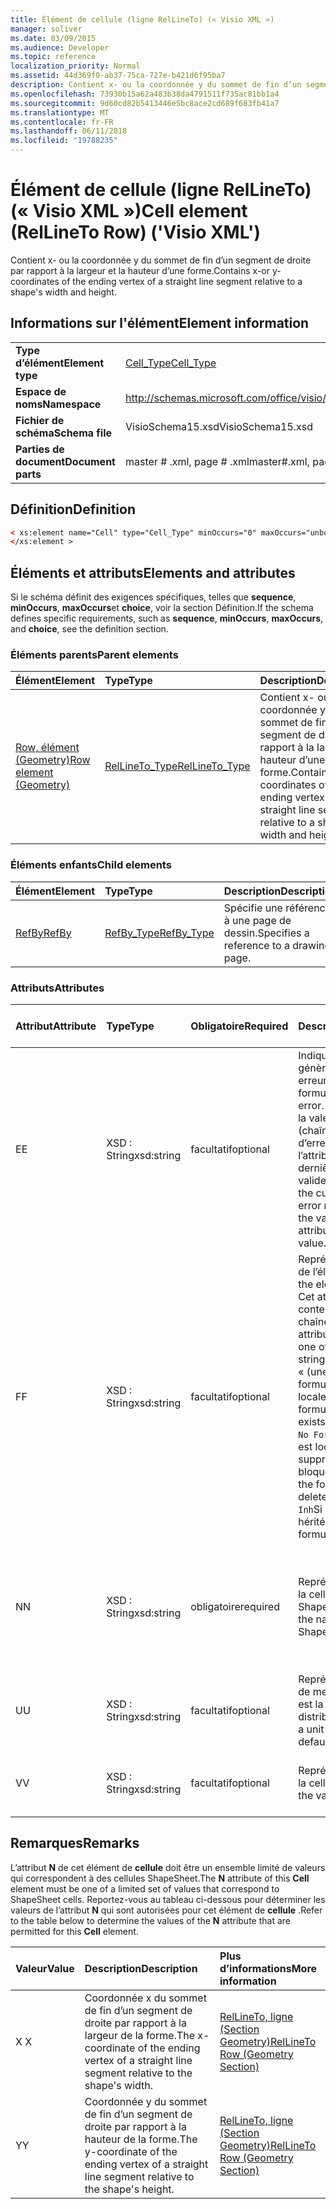 ```yaml
---
title: Élément de cellule (ligne RelLineTo) (« Visio XML »)
manager: soliver
ms.date: 03/09/2015
ms.audience: Developer
ms.topic: reference
localization_priority: Normal
ms.assetid: 44d369f0-ab37-75ca-727e-b421d6f95ba7
description: Contient x- ou la coordonnée y du sommet de fin d’un segment de droite par rapport à la largeur et la hauteur d’une forme.
ms.openlocfilehash: 73930b15a62a483b38da4791511f735ac81bb1a4
ms.sourcegitcommit: 9d60cd82b5413446e5bc8ace2cd689f683fb41a7
ms.translationtype: MT
ms.contentlocale: fr-FR
ms.lasthandoff: 06/11/2018
ms.locfileid: "19788235"
---
```

# <a name="cell-element-rellineto-row-visio-xml"></a><span data-ttu-id="716b8-103">Élément de cellule (ligne RelLineTo) (« Visio XML »)</span><span class="sxs-lookup"><span data-stu-id="716b8-103">Cell element (RelLineTo Row) ('Visio XML')</span></span>

<span data-ttu-id="716b8-104">Contient x- ou la coordonnée y du sommet de fin d’un segment de droite par rapport à la largeur et la hauteur d’une forme.</span><span class="sxs-lookup"><span data-stu-id="716b8-104">Contains x-or y-coordinates of the ending vertex of a straight line segment relative to a shape's width and height.</span></span>
  
## <a name="element-information"></a><span data-ttu-id="716b8-105">Informations sur l'élément</span><span class="sxs-lookup"><span data-stu-id="716b8-105">Element information</span></span>

|||
|:-----|:-----|
|<span data-ttu-id="716b8-106">**Type d’élément**</span><span class="sxs-lookup"><span data-stu-id="716b8-106">**Element type**</span></span> <br/> |[<span data-ttu-id="716b8-107">Cell_Type</span><span class="sxs-lookup"><span data-stu-id="716b8-107">Cell_Type</span></span>](cell_type-complextypevisio-xml.md) <br/> |
|<span data-ttu-id="716b8-108">**Espace de noms**</span><span class="sxs-lookup"><span data-stu-id="716b8-108">**Namespace**</span></span> <br/> |http://schemas.microsoft.com/office/visio/2012/main  <br/> |
|<span data-ttu-id="716b8-109">**Fichier de schéma**</span><span class="sxs-lookup"><span data-stu-id="716b8-109">**Schema file**</span></span> <br/> |<span data-ttu-id="716b8-110">VisioSchema15.xsd</span><span class="sxs-lookup"><span data-stu-id="716b8-110">VisioSchema15.xsd</span></span>  <br/> |
|<span data-ttu-id="716b8-111">**Parties de document**</span><span class="sxs-lookup"><span data-stu-id="716b8-111">**Document parts**</span></span> <br/> |<span data-ttu-id="716b8-112">master # .xml, page # .xml</span><span class="sxs-lookup"><span data-stu-id="716b8-112">master#.xml, page#.xml</span></span>  <br/> |
   
## <a name="definition"></a><span data-ttu-id="716b8-113">Définition</span><span class="sxs-lookup"><span data-stu-id="716b8-113">Definition</span></span>

```XML
< xs:element name="Cell" type="Cell_Type" minOccurs="0" maxOccurs="unbounded" >
</xs:element >
```

## <a name="elements-and-attributes"></a><span data-ttu-id="716b8-114">Éléments et attributs</span><span class="sxs-lookup"><span data-stu-id="716b8-114">Elements and attributes</span></span>

<span data-ttu-id="716b8-115">Si le schéma définit des exigences spécifiques, telles que **sequence**, **minOccurs**, **maxOccurs**et **choice**, voir la section Définition.</span><span class="sxs-lookup"><span data-stu-id="716b8-115">If the schema defines specific requirements, such as **sequence**, **minOccurs**, **maxOccurs**, and **choice**, see the definition section.</span></span> 
  
### <a name="parent-elements"></a><span data-ttu-id="716b8-116">Éléments parents</span><span class="sxs-lookup"><span data-stu-id="716b8-116">Parent elements</span></span>

|<span data-ttu-id="716b8-117">**Élément**</span><span class="sxs-lookup"><span data-stu-id="716b8-117">**Element**</span></span>|<span data-ttu-id="716b8-118">**Type**</span><span class="sxs-lookup"><span data-stu-id="716b8-118">**Type**</span></span>|<span data-ttu-id="716b8-119">**Description**</span><span class="sxs-lookup"><span data-stu-id="716b8-119">**Description**</span></span>|
|:-----|:-----|:-----|
|[<span data-ttu-id="716b8-120">Row, élément (Geometry)</span><span class="sxs-lookup"><span data-stu-id="716b8-120">Row element (Geometry)</span></span>](row-element-geometry-sectionvisio-xml.md) <br/> |[<span data-ttu-id="716b8-121">RelLineTo_Type</span><span class="sxs-lookup"><span data-stu-id="716b8-121">RelLineTo_Type</span></span>](rellineto_type-complextypevisio-xml.md) <br/> |<span data-ttu-id="716b8-122">Contient x- ou la coordonnée y du sommet de fin d’un segment de droite par rapport à la largeur et la hauteur d’une forme.</span><span class="sxs-lookup"><span data-stu-id="716b8-122">Contains x-or y-coordinates of the ending vertex of a straight line segment relative to a shape's width and height.</span></span>  <br/> |
   
### <a name="child-elements"></a><span data-ttu-id="716b8-123">Éléments enfants</span><span class="sxs-lookup"><span data-stu-id="716b8-123">Child elements</span></span>

|<span data-ttu-id="716b8-124">**Élément**</span><span class="sxs-lookup"><span data-stu-id="716b8-124">**Element**</span></span>|<span data-ttu-id="716b8-125">**Type**</span><span class="sxs-lookup"><span data-stu-id="716b8-125">**Type**</span></span>|<span data-ttu-id="716b8-126">**Description**</span><span class="sxs-lookup"><span data-stu-id="716b8-126">**Description**</span></span>|
|:-----|:-----|:-----|
|[<span data-ttu-id="716b8-127">RefBy</span><span class="sxs-lookup"><span data-stu-id="716b8-127">RefBy</span></span>](refby-element-cell_type-complextypevisio-xml.md) <br/> |[<span data-ttu-id="716b8-128">RefBy_Type</span><span class="sxs-lookup"><span data-stu-id="716b8-128">RefBy_Type</span></span>](refby_type-complextypevisio-xml.md) <br/> |<span data-ttu-id="716b8-129">Spécifie une référence à une page de dessin.</span><span class="sxs-lookup"><span data-stu-id="716b8-129">Specifies a reference to a drawing page.</span></span>  <br/> |
   
### <a name="attributes"></a><span data-ttu-id="716b8-130">Attributs</span><span class="sxs-lookup"><span data-stu-id="716b8-130">Attributes</span></span>

|<span data-ttu-id="716b8-131">**Attribut**</span><span class="sxs-lookup"><span data-stu-id="716b8-131">**Attribute**</span></span>|<span data-ttu-id="716b8-132">**Type**</span><span class="sxs-lookup"><span data-stu-id="716b8-132">**Type**</span></span>|<span data-ttu-id="716b8-133">**Obligatoire**</span><span class="sxs-lookup"><span data-stu-id="716b8-133">**Required**</span></span>|<span data-ttu-id="716b8-134">**Description**</span><span class="sxs-lookup"><span data-stu-id="716b8-134">**Description**</span></span>|<span data-ttu-id="716b8-135">**Valeurs possibles**</span><span class="sxs-lookup"><span data-stu-id="716b8-135">**Possible values**</span></span>|
|:-----|:-----|:-----|:-----|:-----|
|<span data-ttu-id="716b8-136">E</span><span class="sxs-lookup"><span data-stu-id="716b8-136">E</span></span>  <br/> |<span data-ttu-id="716b8-137">XSD : String</span><span class="sxs-lookup"><span data-stu-id="716b8-137">xsd:string</span></span>  <br/> |<span data-ttu-id="716b8-138">facultatif</span><span class="sxs-lookup"><span data-stu-id="716b8-138">optional</span></span>  <br/> |<span data-ttu-id="716b8-139">Indique que la formule génère une erreur.</span><span class="sxs-lookup"><span data-stu-id="716b8-139">Indicates that the formula evaluates to an error.</span></span> <span data-ttu-id="716b8-140">La valeur de **E** est la valeur actuelle (chaîne message d’erreur) ; la valeur de l’attribut de **V** est la dernière valeur valide.</span><span class="sxs-lookup"><span data-stu-id="716b8-140">The value of **E** is the current value (an error message string); the value of the **V** attribute is the last valid value.</span></span>  <br/> |<span data-ttu-id="716b8-141">Chaîne de message d’erreur.</span><span class="sxs-lookup"><span data-stu-id="716b8-141">An error message string.</span></span>  <br/> |
|<span data-ttu-id="716b8-142">F</span><span class="sxs-lookup"><span data-stu-id="716b8-142">F</span></span>  <br/> |<span data-ttu-id="716b8-143">XSD : String</span><span class="sxs-lookup"><span data-stu-id="716b8-143">xsd:string</span></span>  <br/> |<span data-ttu-id="716b8-144">facultatif</span><span class="sxs-lookup"><span data-stu-id="716b8-144">optional</span></span>  <br/> | <span data-ttu-id="716b8-145">Représente la formule de l’élément.</span><span class="sxs-lookup"><span data-stu-id="716b8-145">Represents the element's formula.</span></span> <span data-ttu-id="716b8-146">Cet attribut peut contenir une des chaînes suivantes :</span><span class="sxs-lookup"><span data-stu-id="716b8-146">This attribute can contain one of the following strings:</span></span>  <br/>  <span data-ttu-id="716b8-147">« (une formule) » si la formule existe localement</span><span class="sxs-lookup"><span data-stu-id="716b8-147">'(some formula)' if the formula exists locally</span></span>  <br/>  <span data-ttu-id="716b8-148">`No Formula`Si la formule est localement supprimée ou bloquée</span><span class="sxs-lookup"><span data-stu-id="716b8-148">`No Formula` if the formula is locally deleted or blocked</span></span>  <br/>  <span data-ttu-id="716b8-149">`Inh`Si la formule est héritée.</span><span class="sxs-lookup"><span data-stu-id="716b8-149">`Inh` if the formula is inherited.</span></span>  <br/> |<span data-ttu-id="716b8-150">Une formule.</span><span class="sxs-lookup"><span data-stu-id="716b8-150">A formula.</span></span>  <br/> |
|<span data-ttu-id="716b8-151">N</span><span class="sxs-lookup"><span data-stu-id="716b8-151">N</span></span>  <br/> |<span data-ttu-id="716b8-152">XSD : String</span><span class="sxs-lookup"><span data-stu-id="716b8-152">xsd:string</span></span>  <br/> |<span data-ttu-id="716b8-153">obligatoire</span><span class="sxs-lookup"><span data-stu-id="716b8-153">required</span></span>  <br/> |<span data-ttu-id="716b8-154">Représente le nom de la cellule de feuille ShapeSheet.</span><span class="sxs-lookup"><span data-stu-id="716b8-154">Represents the name of the ShapeSheet cell.</span></span>  <br/> |<span data-ttu-id="716b8-155">Le nom de la cellule de feuille ShapeSheet.</span><span class="sxs-lookup"><span data-stu-id="716b8-155">The name of the ShapeSheet cell.</span></span>  <br/> <span data-ttu-id="716b8-156">Voir la section Remarques ci-dessous.</span><span class="sxs-lookup"><span data-stu-id="716b8-156">See the Remarks section below.</span></span>  <br/> |
|<span data-ttu-id="716b8-157">U</span><span class="sxs-lookup"><span data-stu-id="716b8-157">U</span></span>  <br/> |<span data-ttu-id="716b8-158">XSD : String</span><span class="sxs-lookup"><span data-stu-id="716b8-158">xsd:string</span></span>  <br/> |<span data-ttu-id="716b8-159">facultatif</span><span class="sxs-lookup"><span data-stu-id="716b8-159">optional</span></span>  <br/> |<span data-ttu-id="716b8-160">Représente une unité de mesure par défaut est la liste de distribution.</span><span class="sxs-lookup"><span data-stu-id="716b8-160">Represents a unit of measure The default is DL.</span></span>  <br/> |<span data-ttu-id="716b8-161">Unités de la cellule.</span><span class="sxs-lookup"><span data-stu-id="716b8-161">The units of the cell.</span></span>  <br/> |
|<span data-ttu-id="716b8-162">V</span><span class="sxs-lookup"><span data-stu-id="716b8-162">V</span></span>  <br/> |<span data-ttu-id="716b8-163">XSD : String</span><span class="sxs-lookup"><span data-stu-id="716b8-163">xsd:string</span></span>  <br/> |<span data-ttu-id="716b8-164">facultatif</span><span class="sxs-lookup"><span data-stu-id="716b8-164">optional</span></span>  <br/> |<span data-ttu-id="716b8-165">Représente la valeur de la cellule.</span><span class="sxs-lookup"><span data-stu-id="716b8-165">Represents the value of the cell.</span></span>  <br/> |<span data-ttu-id="716b8-166">La valeur de la cellule de feuille ShapeSheet.</span><span class="sxs-lookup"><span data-stu-id="716b8-166">The value of the ShapeSheet cell.</span></span>  <br/> |
   
## <a name="remarks"></a><span data-ttu-id="716b8-167">Remarques</span><span class="sxs-lookup"><span data-stu-id="716b8-167">Remarks</span></span>

<span data-ttu-id="716b8-168">L’attribut **N** de cet élément de **cellule** doit être un ensemble limité de valeurs qui correspondent à des cellules ShapeSheet.</span><span class="sxs-lookup"><span data-stu-id="716b8-168">The **N** attribute of this **Cell** element must be one of a limited set of values that correspond to ShapeSheet cells.</span></span> <span data-ttu-id="716b8-169">Reportez-vous au tableau ci-dessous pour déterminer les valeurs de l’attribut **N** qui sont autorisées pour cet élément de **cellule** .</span><span class="sxs-lookup"><span data-stu-id="716b8-169">Refer to the table below to determine the values of the **N** attribute that are permitted for this **Cell** element.</span></span> 
  
|<span data-ttu-id="716b8-170">**Valeur**</span><span class="sxs-lookup"><span data-stu-id="716b8-170">**Value**</span></span>|<span data-ttu-id="716b8-171">**Description**</span><span class="sxs-lookup"><span data-stu-id="716b8-171">**Description**</span></span>|<span data-ttu-id="716b8-172">**Plus d’informations**</span><span class="sxs-lookup"><span data-stu-id="716b8-172">**More information**</span></span>|
|:-----|:-----|:-----|
|<span data-ttu-id="716b8-173">X </span><span class="sxs-lookup"><span data-stu-id="716b8-173">X</span></span>  <br/> |<span data-ttu-id="716b8-174">Coordonnée x du sommet de fin d’un segment de droite par rapport à la largeur de la forme.</span><span class="sxs-lookup"><span data-stu-id="716b8-174">The x-coordinate of the ending vertex of a straight line segment relative to the shape's width.</span></span>  <br/> |[<span data-ttu-id="716b8-175">RelLineTo, ligne (Section Geometry)</span><span class="sxs-lookup"><span data-stu-id="716b8-175">RelLineTo Row (Geometry Section)</span></span>](rellineto-row-geometry-section.md) <br/> |
|<span data-ttu-id="716b8-176">Y</span><span class="sxs-lookup"><span data-stu-id="716b8-176">Y</span></span>  <br/> |<span data-ttu-id="716b8-177">Coordonnée y du sommet de fin d’un segment de droite par rapport à la hauteur de la forme.</span><span class="sxs-lookup"><span data-stu-id="716b8-177">The y-coordinate of the ending vertex of a straight line segment relative to the shape's height.</span></span>  <br/> |[<span data-ttu-id="716b8-178">RelLineTo, ligne (Section Geometry)</span><span class="sxs-lookup"><span data-stu-id="716b8-178">RelLineTo Row (Geometry Section)</span></span>](rellineto-row-geometry-section.md) <br/> |
   

